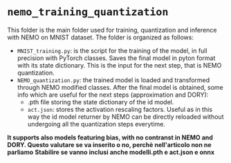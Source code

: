 # `nemo_training_quantization`
This folder is the main folder used for training, quantization and inference with NEMO on MNIST dataset. 
The folder is organized as follows:
- `MNIST_training.py`: is the script for the training of the model, in full precision with PyTorch classes. Saves the final model in pyton format with its state dictionary. This is the input for the next step, that is NEMO quantization.
- `NEMO_quantization.py`: the trained model is loaded and transformed through NEMO modified classes. After the final model is obtained, some info which are useful for the next steps (approximation and DORY):
    - .pth file storing the state dictionary of the id model.
    - `act.json`: stores the activation rescaling factors. Useful as in this way the id model returner by NEMO can be directly reloaded without undergoing all the quantization steps everytime.  
  
**It supports also models featuring bias, with no contranst in NEMO and DORY. Questo valutare se va inserito o no, perchè nell'articolo non ne parliamo**
**Stabilire se vanno inclusi anche modelli.pth e act.json e onnx**

